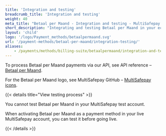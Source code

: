 ```yaml
---
title: 'Integration and testing'
breadcrumb_title: 'Integration and testing'
weight: 40
meta_title: "Betaal per Maand - Integration and testing - MultiSafepay Docs"
short_description: "Integrating and testing Betaal per Maand in your ecommerce platform"
layout: 'child'
logo: '/logo/Payment_methods/betaalpermaand.svg'
url: '/payment-methods/betaal-per-maand/integration-testing/'
aliases:
    - /payments/methods/billing-suite/betaalpermaand/integration-and-testing/
---
```


To process Betaal per Maand payments via our API, see API reference – [Betaal per Maand](/api/#santander-betaal-per-maand).

For the Betaal per Maand logo, see MultiSafepay GitHub – [MultiSafepay icons](https://github.com/MultiSafepay/MultiSafepay-icons).

{{< details title="View testing process" >}}

You cannot test Betaal per Maand in your MultiSafepay test account. 

When activating Betaal per Maand as a payment method in your live MultiSafepay account, you can test it before going live.

{{< /details >}}

